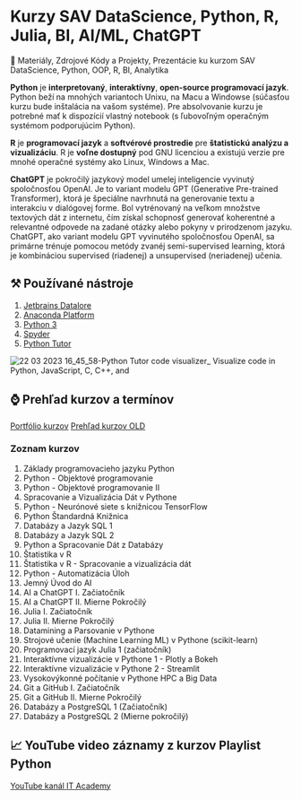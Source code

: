 # Kurzy SAV DataScience, Python, R, Julia, BI, AI/ML, ChatGPT
🐍 Materiály, Zdrojové Kódy a Projekty, Prezentácie ku kurzom SAV DataScience, Python, OOP, R, BI, Analytika

**Python** je **interpretovaný**, **interaktívny**, **open-source programovací jazyk**. Python beží na mnohých variantoch Unixu, na Macu a Windowse (súčasťou kurzu bude inštalácia na vašom systéme). Pre absolvovanie kurzu je potrebné mať k dispozícií vlastný notebook (s ľubovoľným operačným systémom podporujúcim Python).

**R** je **programovací jazyk** a **softvérové prostredie** pre **štatistickú analýzu a vizualizáciu**. R je **voľne dostupný** pod GNU licenciou a existujú verzie pre mnohé operačné systémy ako Linux, Windows a Mac.

**ChatGPT** je pokročilý jazykový model umelej inteligencie vyvinutý spoločnosťou OpenAI. Je to variant modelu GPT (Generative Pre-trained Transformer), ktorá je špeciálne navrhnutá na generovanie textu a interakciu v dialógovej forme. Bol vytrénovaný na veľkom množstve textových dát z internetu, čím získal schopnosť generovať koherentné a relevantné odpovede na zadané otázky alebo pokyny v prirodzenom jazyku. ChatGPT, ako variant modelu GPT vyvinutého spoločnosťou OpenAI, sa primárne trénuje pomocou metódy zvanéj semi-supervised learning, ktorá je kombináciou supervised (riadenej) a unsupervised (neriadenej) učenia. 

## ⚒️ Používané nástroje 
1. [Jetbrains Datalore](https://datalore.jetbrains.com/)
1. [Anaconda Platform](https://www.anaconda.com/products/distribution)
1. [Python 3](https://www.python.org/downloads/)
1. [Spyder](https://www.spyder-ide.org/)
1. [Python Tutor](https://pythontutor.com/)

![22 03 2023 16_45_58-Python Tutor code visualizer_ Visualize code in Python, JavaScript, C, C++, and ](https://user-images.githubusercontent.com/24510943/229387393-5313d85f-8972-4679-af9b-105d6c13de5c.png)

## ⌚ Prehľad kurzov a termínov
[Portfólio kurzov](https://eurocc.nscc.sk/it-kurzy/)
[Prehľad kurzov OLD](https://itkurzy.sav.sk/kurzy)

### Zoznam kurzov
1. Základy programovacieho jazyku Python
2. Python - Objektové programovanie
3. Python - Objektové programovanie II
4. Spracovanie a Vizualizácia Dát v Pythone
5. Python - Neurónové siete s knižnicou TensorFlow
6. Python Štandardná Knižnica
7. Databázy a Jazyk SQL 1
8. Databázy a Jazyk SQL 2
9. Python a Spracovanie Dát z Databázy
10. Štatistika v R
11. Štatistika v R - Spracovanie a vizualizácia dát
12. Python - Automatizácia Úloh
13. Jemný Úvod do AI
14. AI a ChatGPT I. Začiatočník
15. AI a ChatGPT II. Mierne Pokročilý
16. Julia I. Začiatočník
17. Julia II. Mierne Pokročilý
18. Datamining a Parsovanie v Pythone
19. Strojové učenie (Machine Learning ML) v Pythone (scikit-learn)
20. Programovací jazyk Julia 1 (začiatočník)
21. Interaktívne vizualizácie v Pythone 1 - Plotly a Bokeh
22. Interaktívne vizualizácie v Pythone 2 - Streamlit
23. Vysokovýkonné počítanie v Pythone HPC a Big Data
24. Git a GitHub I. Začiatočník
25. Git a GitHub II. Mierne Pokročilý
26. Databázy a PostgreSQL 1 (Začiatočník)
27. Databázy a PostgreSQL 2 (Mierne pokročilý)

## 📈 YouTube video záznamy z kurzov Playlist Python
[YouTube kanál IT Academy](https://www.youtube.com/watch?v=iu3f9isk6mk&list=PLIu_ZdHo7Pk8CpQ76gT6q0p56WxQF_Emw)
